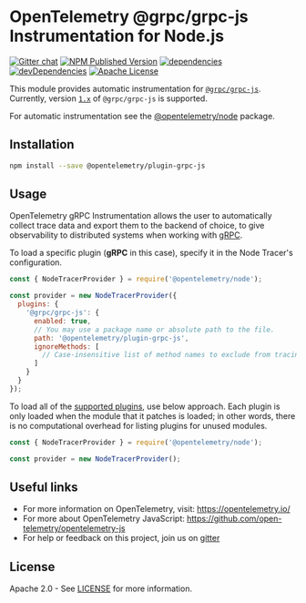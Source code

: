 # OpenTelemetry @grpc/grpc-js Instrumentation for Node.js

[![Gitter chat][gitter-image]][gitter-url]
[![NPM Published Version][npm-img]][npm-url]
[![dependencies][dependencies-image]][dependencies-url]
[![devDependencies][devDependencies-image]][devDependencies-url]
[![Apache License][license-image]][license-image]

This module provides automatic instrumentation for [`@grpc/grpc-js`](https://grpc.io/blog/grpc-js-1.0/). Currently, version [`1.x`](https://www.npmjs.com/package/@grpc/grpc-js?activeTab=versions) of `@grpc/grpc-js` is supported.

For automatic instrumentation see the
[@opentelemetry/node](https://github.com/open-telemetry/opentelemetry-js/tree/master/packages/opentelemetry-node) package.

## Installation

```sh
npm install --save @opentelemetry/plugin-grpc-js
```

## Usage

OpenTelemetry gRPC Instrumentation allows the user to automatically collect trace data and export them to the backend of choice, to give observability to distributed systems when working with [gRPC](https://www.npmjs.com/package/@grpc/grpc-js).

To load a specific plugin (**gRPC** in this case), specify it in the Node Tracer's configuration.

```javascript
const { NodeTracerProvider } = require('@opentelemetry/node');

const provider = new NodeTracerProvider({
  plugins: {
    '@grpc/grpc-js': {
      enabled: true,
      // You may use a package name or absolute path to the file.
      path: '@opentelemetry/plugin-grpc-js',
      ignoreMethods: [
        // Case-insensitive list of method names to exclude from tracing
      ]
    }
  }
});
```

To load all of the [supported plugins](https://github.com/open-telemetry/opentelemetry-js#plugins), use below approach. Each plugin is only loaded when the module that it patches is loaded; in other words, there is no computational overhead for listing plugins for unused modules.

```javascript
const { NodeTracerProvider } = require('@opentelemetry/node');

const provider = new NodeTracerProvider();
```

<!-- See [examples/grpc-js](https://github.com/open-telemetry/opentelemetry-js/tree/master/examples/grpc-js) for a short example. -->

## Useful links

- For more information on OpenTelemetry, visit: <https://opentelemetry.io/>
- For more about OpenTelemetry JavaScript: <https://github.com/open-telemetry/opentelemetry-js>
- For help or feedback on this project, join us on [gitter][gitter-url]

## License

Apache 2.0 - See [LICENSE][license-url] for more information.

[gitter-image]: https://badges.gitter.im/open-telemetry/opentelemetry-js.svg
[gitter-url]: https://gitter.im/open-telemetry/opentelemetry-node?utm_source=badge&utm_medium=badge&utm_campaign=pr-badge&utm_content=badge
[license-url]: https://github.com/open-telemetry/opentelemetry-js/blob/master/LICENSE
[license-image]: https://img.shields.io/badge/license-Apache_2.0-green.svg?style=flat
[dependencies-image]: https://david-dm.org/open-telemetry/opentelemetry-js/status.svg?path=packages/opentelemetry-plugin-grpc-js
[dependencies-url]: https://david-dm.org/open-telemetry/opentelemetry-js?path=packages%2Fopentelemetry-plugin-grpc-js
[devDependencies-image]: https://david-dm.org/open-telemetry/opentelemetry-js/dev-status.svg?path=packages/opentelemetry-plugin-grpc-js
[devDependencies-url]: https://david-dm.org/open-telemetry/opentelemetry-js?path=packages%2Fopentelemetry-plugin-grpc-js&type=dev
[npm-url]: https://www.npmjs.com/package/@opentelemetry/plugin-grpc-js
[npm-img]: https://badge.fury.io/js/%40opentelemetry%2Fplugin-grpc-js.svg
